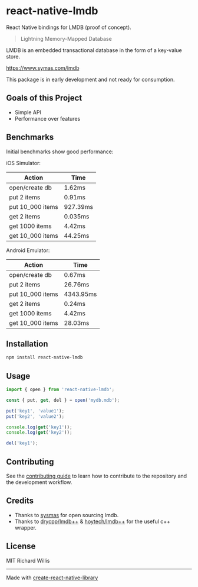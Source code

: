 # react-native-lmdb

React Native bindings for LMDB (proof of concept).

> Lightning Memory-Mapped Database

LMDB is an embedded transactional database in the form of a key-value store.

https://www.symas.com/lmdb

This package is in early development and not ready for consumption.

## Goals of this Project

- Simple API
- Performance over features

## Benchmarks

Initial benchmarks show good performance:

iOS Simulator:

| Action           | Time     |
| ---------------- | -------- |
| open/create db   | 1.62ms   |
| put 2 items      | 0.91ms   |
| put 10_000 items | 927.39ms |
| get 2 items      | 0.035ms  |
| get 1000 items   | 4.42ms   |
| get 10_000 items | 44.25ms  |

Android Emulator:

| Action           | Time      |
| ---------------- | --------- |
| open/create db   | 0.67ms    |
| put 2 items      | 26.76ms   |
| put 10_000 items | 4343.95ms |
| get 2 items      | 0.24ms    |
| get 1000 items   | 4.42ms    |
| get 10_000 items | 28.03ms   |

## Installation

```sh
npm install react-native-lmdb
```

## Usage

```js
import { open } from 'react-native-lmdb';

const { put, get, del } = open('mydb.mdb');

put('key1', 'value1');
put('key2', 'value2');

console.log(get('key1'));
console.log(get('key2'));

del('key1');
```

## Contributing

See the [contributing guide](CONTRIBUTING.md) to learn how to contribute to the repository and the development workflow.

## Credits

- Thanks to [sysmas](https://www.symas.com/) for open sourcing lmdb.
- Thanks to [drycpp/lmdb++](https://github.com/drycpp/lmdbxx) & [hoytech/lmdb++](https://github.com/hoytech/lmdbxx) for the useful c++ wrapper.

## License

MIT Richard Willis

---

Made with [create-react-native-library](https://github.com/callstack/react-native-builder-bob)
